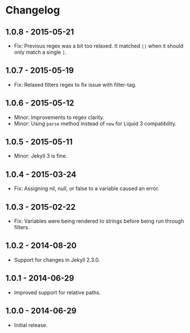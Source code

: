 # Changelog

## 1.0.8 - 2015-05-21
- Fix: Previous regex was a bit too relaxed. It matched `||` when it should only match a single `|`.

## 1.0.7 - 2015-05-19
- Fix: Relaxed filters regex to fix issue with filter-tag.

## 1.0.6 - 2015-05-12
- Minor: Improvements to regex clarity.
- Minor: Using `parse` method instead of `new` for Liquid 3 compatibility.

## 1.0.5 - 2015-05-11
- Minor: Jekyll 3 is fine.

## 1.0.4 - 2015-03-24
- Fix: Assigning nil, null, or false to a variable caused an error.

## 1.0.3 - 2015-02-22
- Fix: Variables were being rendered to strings before being run through filters.

## 1.0.2 - 2014-08-20
- Support for changes in Jekyll 2.3.0.

## 1.0.1 - 2014-06-29
- Improved support for relative paths.

## 1.0.0 - 2014-06-29
- Initial release.
